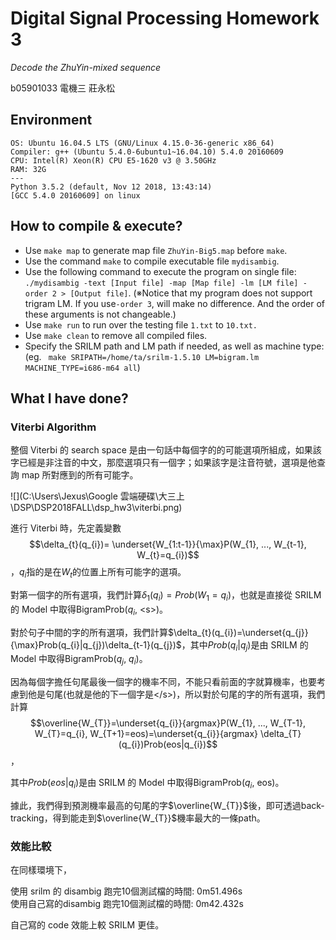 Digital Signal Processing Homework 3
===

_Decode the ZhuYin-mixed sequence_

b05901033 電機三 莊永松

## Environment
```
OS: Ubuntu 16.04.5 LTS (GNU/Linux 4.15.0-36-generic x86_64)
Compiler: g++ (Ubuntu 5.4.0-6ubuntu1~16.04.10) 5.4.0 20160609
CPU: Intel(R) Xeon(R) CPU E5-1620 v3 @ 3.50GHz
RAM: 32G
---
Python 3.5.2 (default, Nov 12 2018, 13:43:14)
[GCC 5.4.0 20160609] on linux
```

## How to compile & execute?

- Use `make map` to generate map file `ZhuYin-Big5.map` before `make`.
- Use the command `make` to compile executable file `mydisambig`.
- Use the following command to execute the program on single file: 
  ```./mydisambig -text [Input file] -map [Map file] -lm [LM file] -order 2 > [Output file]```. 
  (※Notice that my program does not support trigram LM. If you use`-order 3`, will make no difference. And the order of these arguments is not changeable.)
- Use `make run` to run over the testing file `1.txt` to `10.txt.`
- Use `make clean` to remove all compiled files.
- Specify the SRILM path and LM path if needed, as well as machine type: (eg. ` make SRIPATH=/home/ta/srilm-1.5.10 LM=bigram.lm MACHINE_TYPE=i686-m64 all`)

## What I have done?

### Viterbi Algorithm

整個 Viterbi 的 search space 是由一句話中每個字的的可能選項所組成，如果該字已經是非注音的中文，那麼選項只有一個字；如果該字是注音符號，選項是他查詢 map 所對應到的所有可能字。

![](C:\Users\Jexus\Google 雲端硬碟\大三上\DSP\DSP2018FALL\dsp_hw3\viterbi.png)

進行 Viterbi 時，先定義變數  $$\delta_{t}(q_{i})= \underset{W_{1:t-1}}{\max}P(W_{1}, ..., W_{t-1}, W_{t}=q_{i})$$，$q_i$指的是在$W_t$的位置上所有可能字的選項。

對第一個字的所有選項，我們計算$\delta_{1}(q_{i})=Prob(W_1=q_i)$，也就是直接從 SRILM 的 Model 中取得BigramProb($q_i$, \<s>)。

對於句子中間的字的所有選項，我們計算$\delta_{t}(q_{i})=\underset{q_{j}}{\max}Prob(q_{i}|q_{j})\delta_{t-1}(q_{j})$，其中$Prob(q_{i}|q_{j})$是由 SRILM 的 Model 中取得BigramProb($q_j$, $q_{i}$)。

因為每個字擔任句尾最後一個字的機率不同，不能只看前面的字就算機率，也要考慮到他是句尾(也就是他的下一個字是\</s>)，所以對於句尾的字的所有選項，我們計算$$\overline{W_{T}}=\underset{q_{i}}{argmax}P(W_{1}, ..., W_{T-1}, W_{T}=q_{i}, W_{T+1}=eos)=\underset{q_{i}}{argmax}  \delta_{T}(q_{i})Prob(eos|q_{i})$$，

其中$Prob(eos|q_{i})$是由 SRILM 的 Model 中取得BigramProb($q_{i}$, eos)。

據此，我們得到預測機率最高的句尾的字$\overline{W_{T}}$後，即可透過back-tracking，得到能走到$\overline{W_{T}}$機率最大的一條path。

### 效能比較

在同樣環境下，

使用 srilm 的 disambig 跑完10個測試檔的時間: 0m51.496s  
使用自己寫的disambig 跑完10個測試檔的時間: 0m42.432s  

自己寫的 code 效能上較 SRILM 更佳。